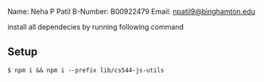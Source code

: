 Name:		Neha P Patil
B-Number:	B00922479
Email:		npatil9@binghamton.edu

install all dependecies by running following command 

## Setup

```
$ npm i && npm i --prefix lib/cs544-js-utils
```